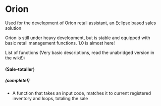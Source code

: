 # Orion
Used for the development of Orion retail assistant, an Eclipse based sales solution

Orion is still under heavy development, but is stable and equipped with basic retail management functions. 1.0 is almost here!

List of functions (Very basic descriptions, read the unabridged version in the wiki!):

#### (Sale-totaller)
##### (complete!)

- A function that takes an input code, matches it to current registered inventory and loops, totaling the sale  

